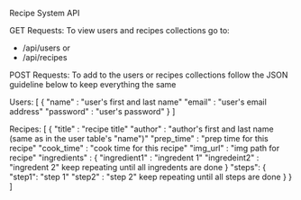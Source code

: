 Recipe System API

GET Requests:
To view users and recipes collections go to:

- <url>/api/users
	or 
- <url>/api/recipes

POST Requests:
To add to the users or recipes collections follow the JSON guideline
below to keep everything the same

Users:
[
   {
     "name" : "user's first and last name"
     "email" : "user's email address"
     "password" : "user's password"
   } 
]

Recipes:
[
   {
     "title" : "recipe title"
     "author" : "author's first and last name (same as in the user table's "name")"
     "prep_time" : "prep time for this recipe"
     "cook_time" : "cook time for this recipe"
     "img_url" : "img path for recipe"
     "ingredients" : {
                       "ingredient1" : "ingredent 1"
		       "ingredeint2" : "ingredent 2"
                       keep repeating until all ingredents are done
                     }
     "steps": {
                       "step1": "step 1"
		       "step2" : "step 2"
                       keep repeating until all steps are done
                     }
   }
]

